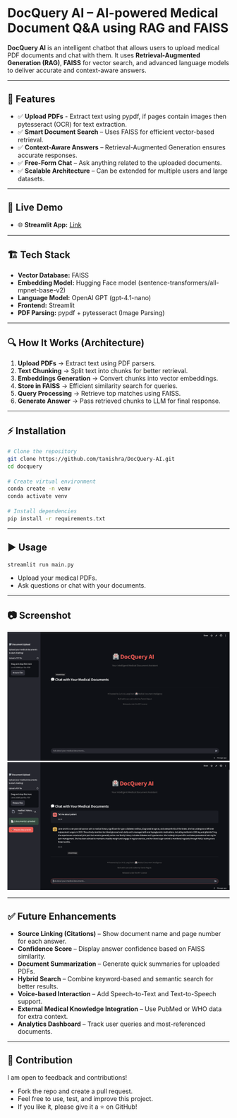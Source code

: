 # DocQuery AI – AI-powered Medical Document Q&A using RAG and FAISS

**DocQuery AI** is an intelligent chatbot that allows users to upload medical PDF documents and chat with them. It uses **Retrieval-Augmented Generation (RAG)**, **FAISS** for vector search, and advanced language models to deliver accurate and context-aware answers.

---

## 🚀 Features
- ✅ **Upload PDFs** - Extract text using pypdf, if pages contain images then pytesseract (OCR) for text extraction.
- ✅ **Smart Document Search** – Uses FAISS for efficient vector-based retrieval.
- ✅ **Context-Aware Answers** – Retrieval-Augmented Generation ensures accurate responses.
- ✅ **Free-Form Chat** – Ask anything related to the uploaded documents.
- ✅ **Scalable Architecture** – Can be extended for multiple users and large datasets.

---

## 🔗 Live Demo
- 🌐 **Streamlit App:** [Link](https://docquery-ai-zm2p7pwwj3hya6gtqrxumf.streamlit.app)

---

## 🏗️ Tech Stack
- **Vector Database:** FAISS
- **Embedding Model:** Hugging Face model (sentence-transformers/all-mpnet-base-v2)
- **Language Model:** OpenAI GPT (gpt-4.1-nano)
- **Frontend:** Streamlit 
- **PDF Parsing:** pypdf + pytesseract (Image Parsing)

---

## 🔍 How It Works (Architecture)
1. **Upload PDFs** → Extract text using PDF parsers.
2. **Text Chunking** → Split text into chunks for better retrieval.
3. **Embeddings Generation** → Convert chunks into vector embeddings.
4. **Store in FAISS** → Efficient similarity search for queries.
5. **Query Processing** → Retrieve top matches using FAISS.
6. **Generate Answer** → Pass retrieved chunks to LLM for final response.

---

## ⚡ Installation
```bash
# Clone the repository
git clone https://github.com/tanishra/DocQuery-AI.git
cd docquery

# Create virtual environment
conda create -n venv 
conda activate venv

# Install dependencies
pip install -r requirements.txt
```

---

## ▶️ Usage
```bash
streamlit run main.py
```
- Upload your medical PDFs.
- Ask questions or chat with your documents.

---

## 📷 Screenshot
![User Interface](assets/user-interface.png)
![User Interface](assets/user-interface%202.png)

---

## ✅ Future Enhancements
- **Source Linking (Citations)** – Show document name and page number for each answer.
- **Confidence Score** – Display answer confidence based on FAISS similarity.
- **Document Summarization** – Generate quick summaries for uploaded PDFs.
- **Hybrid Search** – Combine keyword-based and semantic search for better results.
- **Voice-based Interaction** – Add Speech-to-Text and Text-to-Speech support.
- **External Medical Knowledge Integration** – Use PubMed or WHO data for extra context.
- **Analytics Dashboard** – Track user queries and most-referenced documents.

---

## 🤝 Contribution
I am open to feedback and contributions!
- Fork the repo and create a pull request.
- Feel free to use, test, and improve this project.
- If you like it, please give it a ⭐ on GitHub!





